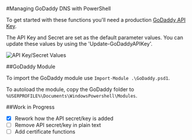 #Managing GoDaddy DNS with PowerShell

To get started with these functions you'll need a production [GoDaddy API Key](https://developer.godaddy.com/keys/).

The API Key and Secret are set as the default parameter values. You can update these values by using the 'Update-GoDaddyAPIKey'.

![API Key/Secret Values](https://s6.postimg.org/n7i2cunhd/pssnip.png)

##GoDaddy Module

To import the GoDaddy module use `Import-Module .\GoDaddy.psd1`.

To autoload the module, copy the GoDaddy folder to `%USERPROFILE%\Documents\WindowsPowershell\Modules`.

##Work in Progress

- [x] Rework how the API secret/key is added
- [ ] Remove API secret/key in plain text
- [ ] Add certificate functions